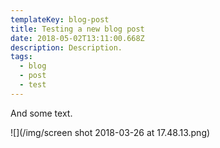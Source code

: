```yaml
---
templateKey: blog-post
title: Testing a new blog post
date: 2018-05-02T13:11:00.668Z
description: Description.
tags:
  - blog
  - post
  - test
---
```

And some text.



![](/img/screen shot 2018-03-26 at 17.48.13.png)
